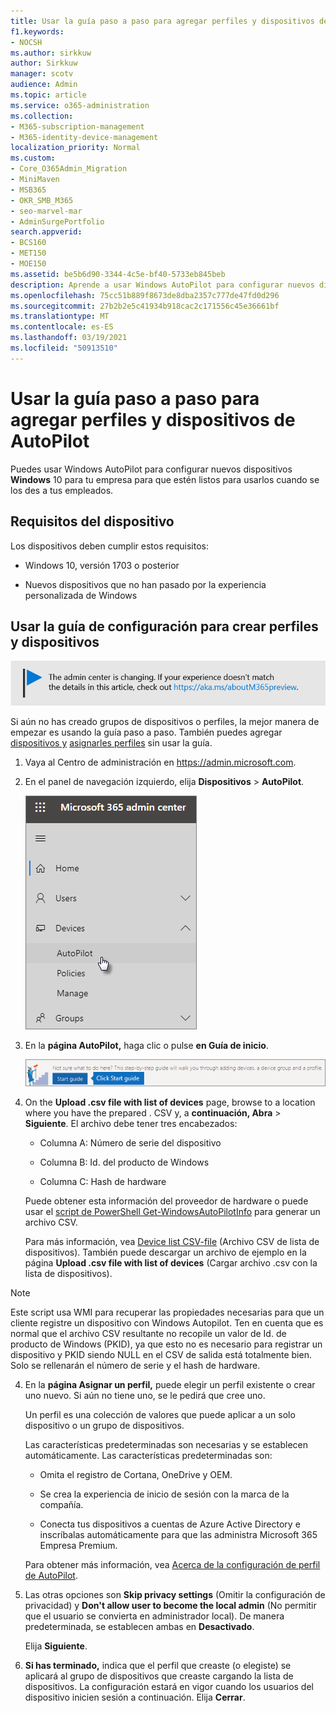 ```yaml
---
title: Usar la guía paso a paso para agregar perfiles y dispositivos de AutoPilot
f1.keywords:
- NOCSH
ms.author: sirkkuw
author: Sirkkuw
manager: scotv
audience: Admin
ms.topic: article
ms.service: o365-administration
ms.collection:
- M365-subscription-management
- M365-identity-device-management
localization_priority: Normal
ms.custom:
- Core_O365Admin_Migration
- MiniMaven
- MSB365
- OKR_SMB_M365
- seo-marvel-mar
- AdminSurgePortfolio
search.appverid:
- BCS160
- MET150
- MOE150
ms.assetid: be5b6d90-3344-4c5e-bf40-5733eb845beb
description: Aprende a usar Windows AutoPilot para configurar nuevos dispositivos Windows 10 para tu empresa para que estén listos para el uso de los empleados.
ms.openlocfilehash: 75cc51b889f8673de8dba2357c777de47fd0d296
ms.sourcegitcommit: 27b2b2e5c41934b918cac2c171556c45e36661bf
ms.translationtype: MT
ms.contentlocale: es-ES
ms.lasthandoff: 03/19/2021
ms.locfileid: "50913510"
---
```

# <a name="use-the-step-by-step-guide-to-add-autopilot-devices-and-profile"></a>Usar la guía paso a paso para agregar perfiles y dispositivos de AutoPilot

Puedes usar Windows AutoPilot para configurar nuevos dispositivos **Windows** 10 para tu empresa para que estén listos para usarlos cuando se los des a tus empleados.
  
## <a name="device-requirements"></a>Requisitos del dispositivo

Los dispositivos deben cumplir estos requisitos:
  
- Windows 10, versión 1703 o posterior
    
- Nuevos dispositivos que no han pasado por la experiencia personalizada de Windows
    
## <a name="use-the-setup-guide-to-create-devices-and-profiles"></a>Usar la guía de configuración para crear perfiles y dispositivos

[![Etiqueta para informarle que el centro de administración está cambiando y puede encontrar más detalles en aka.ms/aboutM365preview.](../media/m365admincenterchanging.png)](/office365/admin/microsoft-365-admin-center-preview)

Si aún no has creado grupos de dispositivos o perfiles, la mejor manera de empezar es usando la guía paso a paso. También puedes agregar [dispositivos y](create-and-edit-autopilot-devices.md) [asignarles perfiles](create-and-edit-autopilot-profiles.md) sin usar la guía. 
  
1. Vaya al Centro de administración en <a href="https://go.microsoft.com/fwlink/p/?linkid=837890" target="_blank">https://admin.microsoft.com</a>.

2. En el panel de navegación izquierdo, elija **Dispositivos** \> **AutoPilot**.

    ![En el Centro de administración, elija dispositivos y, a continuación, AutoPilot.](../media/AutoPilot.png)
  
2. En la **página AutoPilot,** haga clic o pulse **en Guía de inicio**.
    
    ![Click Start guide for step-by-step instructions for Autopilot.](../media/31662655-d1e6-437d-87ea-c0dec5da56f7.png)
  
3. On the **Upload .csv file with list of devices** page, browse to a location where you have the prepared . CSV y, a **continuación, Abra** \> **Siguiente**. El archivo debe tener tres encabezados:
    
    - Columna A: Número de serie del dispositivo
    
    - Columna B: Id. del producto de Windows
    
    - Columna C: Hash de hardware
    
    Puede obtener esta información del proveedor de hardware o puede usar el [script de PowerShell Get-WindowsAutoPilotInfo](https://www.powershellgallery.com/packages/Get-WindowsAutoPilotInfo) para generar un archivo CSV. 
    
    Para más información, vea [Device list CSV-file](../admin/misc/device-list.md) (Archivo CSV de lista de dispositivos). También puede descargar un archivo de ejemplo en la página **Upload .csv file with list of devices** (Cargar archivo .csv con la lista de dispositivos). 
    
> [!NOTE]
> Este script usa WMI para recuperar las propiedades necesarias para que un cliente registre un dispositivo con Windows Autopilot. Ten en cuenta que es normal que el archivo CSV resultante no recopile un valor de Id. de producto de Windows (PKID), ya que esto no es necesario para registrar un dispositivo y PKID siendo NULL en el CSV de salida está totalmente bien. Solo se rellenarán el número de serie y el hash de hardware.
    
4. En la **página Asignar un perfil,** puede elegir un perfil existente o crear uno nuevo. Si aún no tiene uno, se le pedirá que cree uno. 
    
    Un perfil es una colección de valores que puede aplicar a un solo dispositivo o un grupo de dispositivos.
    
    Las características predeterminadas son necesarias y se establecen automáticamente. Las características predeterminadas son:
    
    - Omita el registro de Cortana, OneDrive y OEM.
    
    - Se crea la experiencia de inicio de sesión con la marca de la compañía.
    
    - Conecta tus dispositivos a cuentas de Azure Active Directory e inscríbalas automáticamente para que las administra Microsoft 365 Empresa Premium.
    
    Para obtener más información, vea [Acerca de la configuración de perfil de AutoPilot](autopilot-profile-settings.md). 
    
5. Las otras opciones son **Skip privacy settings** (Omitir la configuración de privacidad) y **Don't allow user to become the local admin** (No permitir que el usuario se convierta en administrador local). De manera predeterminada, se establecen ambas en **Desactivado**. 
    
    Elija **Siguiente**.
    
6. **Si has terminado,** indica que el perfil que creaste (o elegiste) se aplicará al grupo de dispositivos que creaste cargando la lista de dispositivos. La configuración estará en vigor cuando los usuarios del dispositivo inicien sesión a continuación. Elija **Cerrar**.
